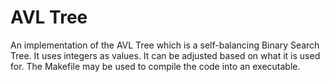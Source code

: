 # AVL Tree
An implementation of the AVL Tree which is a self-balancing Binary Search Tree. It uses integers as values. It can be adjusted based on what it is used for. The Makefile may be used to compile the code into an executable. 
